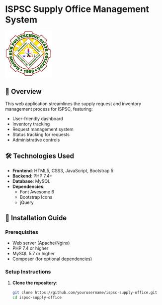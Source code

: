 # ISPSC Supply Office Management System

![ISPSC Logo](InventorySystem/images/logo.png)
## 📌 Overview
This web application streamlines the supply request and inventory management process for ISPSC, featuring:
- User-friendly dashboard
- Inventory tracking
- Request management system
- Status tracking for requests
- Administrative controls

## 🛠️ Technologies Used
- **Frontend**: HTML5, CSS3, JavaScript, Bootstrap 5
- **Backend**: PHP 7.4+
- **Database**: MySQL
- **Dependencies**: 
  - Font Awesome 6
  - Bootstrap Icons
  - jQuery

## 🚀 Installation Guide

### Prerequisites
- Web server (Apache/Nginx)
- PHP 7.4 or higher
- MySQL 5.7 or higher
- Composer (for optional dependencies)

### Setup Instructions
1. **Clone the repository**:
   ```bash
   git clone https://github.com/yourusername/ispsc-supply-office.git
   cd ispsc-supply-office

